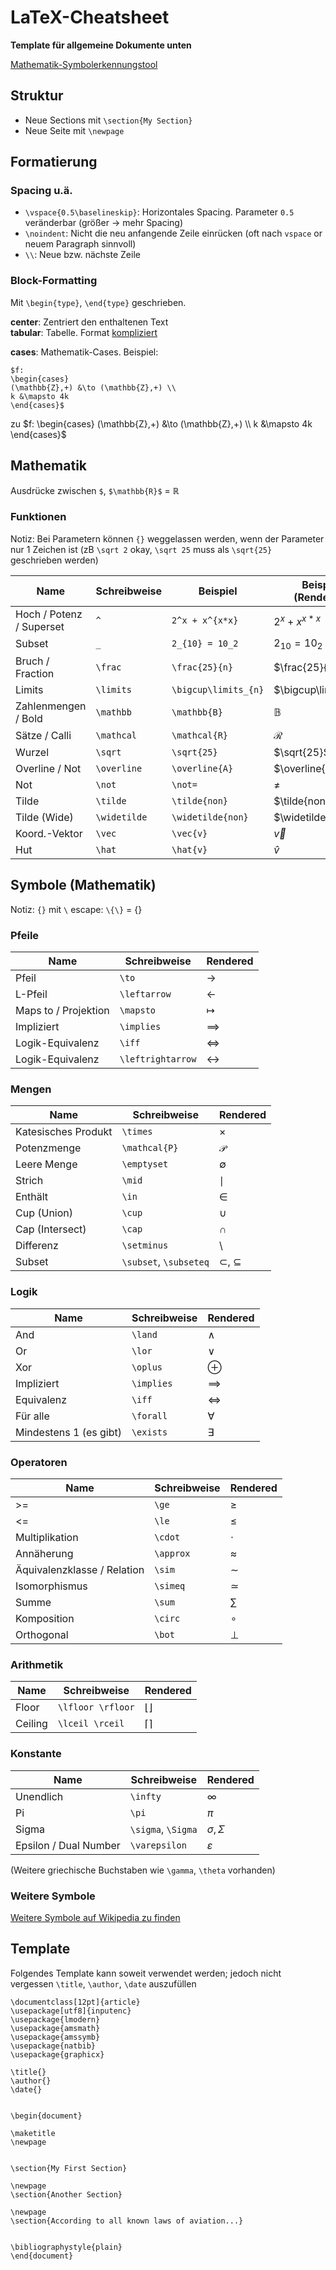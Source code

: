 # LaTeX-Cheatsheet
**Template für allgemeine Dokumente unten**

[Mathematik-Symbolerkennungstool](https://detexify.kirelabs.org/classify.html)


## Struktur
- Neue Sections mit `\section{My Section}`
- Neue Seite mit `\newpage`


## Formatierung
### Spacing u.ä.
- `\vspace{0.5\baselineskip}`: Horizontales Spacing. Parameter `0.5` veränderbar (größer -> mehr Spacing)
- `\noindent`: Nicht die neu anfangende Zeile einrücken (oft nach `vspace` or neuem Paragraph sinnvoll)
- `\\`: Neue bzw. nächste Zeile

### Block-Formatting
Mit `\begin{type}`, `\end{type}` geschrieben.

**center**: Zentriert den enthaltenen Text  
**tabular**: Tabelle. Format [kompliziert](https://www.overleaf.com/learn/latex/Tables)

**cases**: Mathematik-Cases. Beispiel:  
```
$f: 
\begin{cases}
(\mathbb{Z},+) &\to (\mathbb{Z},+) \\
k &\mapsto 4k
\end{cases}$
```
zu
$f: 
\begin{cases}
(\mathbb{Z},+) &\to (\mathbb{Z},+) \\
k &\mapsto 4k
\end{cases}$


## Mathematik
Ausdrücke zwischen `$`, `$\mathbb{R}$` = $\mathbb{R}$

### Funktionen
Notiz: Bei Parametern können `{}` weggelassen werden, wenn der Parameter nur 1 Zeichen ist (zB `\sqrt 2` okay, `\sqrt 25` muss als `\sqrt{25}` geschrieben werden)

Name | Schreibweise | Beispiel | Beispiel (Rendered)
-|-|-|-
Hoch / Potenz / Superset | `^` | `2^x + x^{x*x}` | $2^x + x^{x*x}$
Subset | `_` | `2_{10} = 10_2` | $2_{10} = 10_2$
Bruch / Fraction | `\frac` | `\frac{25}{n}` | $\frac{25}{n}$
Limits | `\limits` | `\bigcup\limits_{n}` | $\bigcup\limits_{n}$
Zahlenmengen / Bold | `\mathbb` | `\mathbb{B}` | $\mathbb{B}$
Sätze / Calli | `\mathcal` | `\mathcal{R}` | $\mathcal{R}$
Wurzel | `\sqrt` | `\sqrt{25}` | $\sqrt{25}$
Overline / Not | `\overline` | `\overline{A}` | $\overline{A}$
Not | `\not` | `\not=` | $\not=$
Tilde | `\tilde` | `\tilde{non}` | $\tilde{non}$
Tilde (Wide) | `\widetilde` | `\widetilde{non}` | $\widetilde{non}$
Koord.-Vektor | `\vec` | `\vec{v}` | $\vec{v}$
Hut | `\hat` | `\hat{v}` | $\hat{v}$


## Symbole (Mathematik)
Notiz: `{}` mit `\` escape: `\{\}` = $\{\}$

### Pfeile
Name | Schreibweise | Rendered
-|-|-
Pfeil | `\to` | $\to$
L-Pfeil | `\leftarrow` | $\leftarrow$
Maps to / Projektion | `\mapsto` | $\mapsto$
Impliziert | `\implies` | $\implies$
Logik-Equivalenz | `\iff` | $\iff$
Logik-Equivalenz | `\leftrightarrow` | $\leftrightarrow$

### Mengen
Name | Schreibweise | Rendered
-|-|-
Katesisches Produkt | `\times` | $\times$
Potenzmenge | `\mathcal{P}` | $\mathcal{P}$
Leere Menge | `\emptyset` | $\emptyset$
Strich | `\mid` | $\mid$
Enthält | `\in` | $\in$
Cup (Union) | `\cup` | $\cup$
Cap (Intersect) | `\cap` | $\cap$
Differenz | `\setminus` | $\setminus$
Subset | `\subset`, `\subseteq` | $\subset$, $\subseteq$

### Logik
Name | Schreibweise | Rendered
-|-|-
And | `\land` | $\land$
Or | `\lor` | $\lor$
Xor | `\oplus` | $\oplus$
Impliziert | `\implies` | $\implies$
Equivalenz | `\iff` | $\iff$
Für alle | `\forall` | $\forall$
Mindestens 1 (es gibt) | `\exists` | $\exists$

### Operatoren
Name | Schreibweise | Rendered
-|-|-
\>= | `\ge` | $\ge$
<= | `\le` | $\le$
Multiplikation | `\cdot` | $\cdot$
Annäherung | `\approx` | $\approx$
Äquivalenzklasse / Relation | `\sim` | $\sim$
Isomorphismus | `\simeq` | $\simeq$
Summe | `\sum` | $\sum$
Komposition | `\circ` | $\circ$
Orthogonal | `\bot` | $\bot$

### Arithmetik
Name | Schreibweise | Rendered
-|-|-
Floor | `\lfloor \rfloor` | $\lfloor \rfloor$
Ceiling | `\lceil \rceil` | $\lceil \rceil$

### Konstante
Name | Schreibweise | Rendered
-|-|-
Unendlich | `\infty` | $\infty$
Pi | `\pi` | $\pi$
Sigma | `\sigma`, `\Sigma` | $\sigma, \Sigma$
Epsilon / Dual Number | `\varepsilon` | $\varepsilon$

(Weitere griechische Buchstaben wie `\gamma`, `\theta` vorhanden)

### Weitere Symbole
[Weitere Symbole auf Wikipedia zu finden](https://en.wikipedia.org/wiki/List_of_mathematical_symbols_by_subject)


## Template
Folgendes Template kann soweit verwendet werden; jedoch nicht vergessen `\title`, `\author`, `\date` auszufüllen
```
\documentclass[12pt]{article}
\usepackage[utf8]{inputenc}
\usepackage{lmodern}
\usepackage{amsmath}
\usepackage{amssymb}
\usepackage{natbib}
\usepackage{graphicx}

\title{}
\author{}
\date{}


\begin{document}

\maketitle
\newpage


\section{My First Section}

\newpage
\section{Another Section}

\newpage
\section{According to all known laws of aviation...}


\bibliographystyle{plain}
\end{document}
```